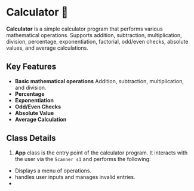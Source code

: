 # Calculator 🧮
**Calculator** is a simple calculator program that performs various mathematical operations. Supports addition, subtraction, multiplication, division, percentage, exponentiation, factorial, odd/even checks, absolute values, and average calculations.

## Key Features
- **Basic mathematical operations** Addition, subtraction, multiplication, and  division.
- **Percentage**
- **Exponentiation**
- **Odd/Even Checks**
- **Absolute Value**
- **Average Calculation**

## Class Details

1. **App** class is the entry point of the calculator program. It interacts with the user via the `Scanner s1`  and performs the following:
- Displays a menu of operations.
- handles user inputs and manages invalid entries.
- 



<!--stackedit_data:
eyJoaXN0b3J5IjpbLTEwNzQzMTQ1ODYsMTE4MTQ5ODg2NSwtND
Q2MzE5MTQyLDIwNDIyNzkyMDksNDI0NTYyOTA0XX0=
-->